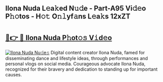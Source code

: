 ## Ilona Nuda L𝚎a𝚔ed N𝚞𝚍e - Part-A95 Vi𝚍𝚎o P𝚑𝚘tos - H𝚘𝚝 O𝚗𝚕yf𝚊ns L𝚎a𝚔s 12xZT

# <h2><a href="http://kf2xcmr.oniu.top/?m=Ilona+Nuda">🔗👉 🔴 Ilona Nuda P𝚑ot𝚘𝚜 V𝚒d𝚎o</a></h2>

[![Ilona Nuda Nu𝚍e𝚜](https://i.imgur.com/0qMVB7G.gif)](http://kf2xcmr.oniu.top/?m=Ilona+Nuda)
Digital content creator Ilona Nuda, famed for disseminating dance and lifestyle ideas, through performances and personal vlogs on social media. Courageous advocate Ilona Nuda, recognized for their bravery and dedication to standing up for important causes.  
